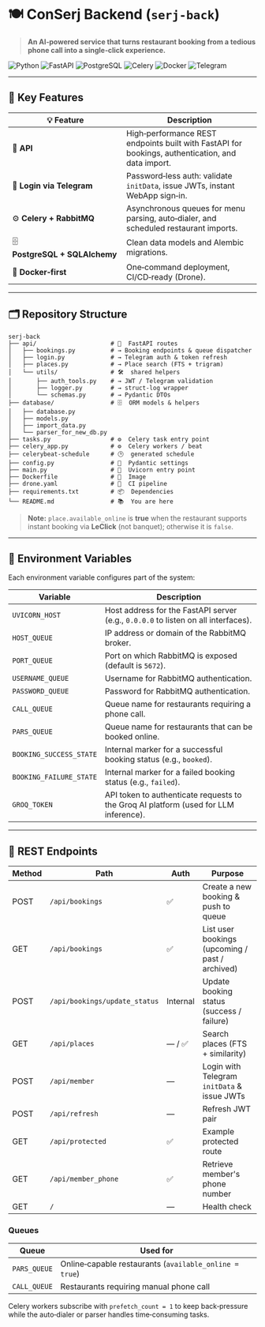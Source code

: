 # 🍽️ ConSerj Backend (`serj-back`)

> **An AI‑powered service that turns restaurant booking from a tedious phone call into a single‑click experience.**

![Python](https://img.shields.io/badge/Python-3.11-blue?logo=python)
![FastAPI](https://img.shields.io/badge/FastAPI-async%20REST-green?logo=fastapi)
![PostgreSQL](https://img.shields.io/badge/PostgreSQL-15-blue?logo=postgresql)
![Celery](https://img.shields.io/badge/Celery-distributed%20tasks-orange?logo=celery)
![Docker](https://img.shields.io/badge/Docker-containerised-black?logo=docker)
![Telegram](https://img.shields.io/badge/Telegram-Bot-blue?logo=telegram)

---

## 🚀 Key Features

| 💡 Feature                      | Description                                                                                       |
| ------------------------------- | ------------------------------------------------------------------------------------------------- |
| 📝 **API**                      | High‑performance REST endpoints built with FastAPI for bookings, authentication, and data import. |
| 🔑 **Login via Telegram**       | Password‑less auth: validate `initData`, issue JWTs, instant WebApp sign‑in.                      |
| ⚙️ **Celery + RabbitMQ**        | Asynchronous queues for menu parsing, auto‑dialer, and scheduled restaurant imports.              |
| 🗄️ **PostgreSQL + SQLAlchemy** | Clean data models and Alembic migrations.                                                         |
| 🐳 **Docker‑first**             | One‑command deployment, CI/CD‑ready (Drone).                                                      |

---

## 🗂️ Repository Structure

```text
serj-back
├── api/                     # 🔌  FastAPI routes
│   ├── bookings.py          # → Booking endpoints & queue dispatcher
│   ├── login.py             # → Telegram auth & token refresh
│   ├── places.py            # → Place search (FTS + trigram)
│   └── utils/               # 🛠️  shared helpers
│       ├── auth_tools.py    # → JWT / Telegram validation
│       ├── logger.py        # → struct‑log wrapper
│       └── schemas.py       # → Pydantic DTOs
├── database/                # 🗄️  ORM models & helpers
│   ├── database.py
│   ├── models.py
│   ├── import_data.py
│   └── parser_for_new_db.py
├── tasks.py                 # ⚙️  Celery task entry point
├── celery_app.py            # ⚙️  Celery workers / beat
├── celerybeat-schedule      # 🕒  generated schedule
├── config.py                # 🔧  Pydantic settings
├── main.py                  # 🚀  Uvicorn entry point
├── Dockerfile               # 🐳  Image
├── drone.yaml               # 🤖  CI pipeline
├── requirements.txt         # 📦  Dependencies
└── README.md                # 📚  You are here
```

> **Note:** `place.available_online` is **true** when the restaurant supports instant booking via **LeClick** (not banquet); otherwise it is `false`.

---

## 🔧 Environment Variables

Each environment variable configures part of the system:

| Variable                | Description                                                                          |
| ----------------------- | ------------------------------------------------------------------------------------ |
| `UVICORN_HOST`          | Host address for the FastAPI server (e.g., `0.0.0.0` to listen on all interfaces).   |
| `HOST_QUEUE`            | IP address or domain of the RabbitMQ broker.                                         |
| `PORT_QUEUE`            | Port on which RabbitMQ is exposed (default is `5672`).                               |
| `USERNAME_QUEUE`        | Username for RabbitMQ authentication.                                                |
| `PASSWORD_QUEUE`        | Password for RabbitMQ authentication.                                                |
| `CALL_QUEUE`            | Queue name for restaurants requiring a phone call.                                   |
| `PARS_QUEUE`            | Queue name for restaurants that can be booked online.                                |
| `BOOKING_SUCCESS_STATE` | Internal marker for a successful booking status (e.g., `booked`).                    |
| `BOOKING_FAILURE_STATE` | Internal marker for a failed booking status (e.g., `failed`).                        |
| `GROQ_TOKEN`            | API token to authenticate requests to the Groq AI platform (used for LLM inference). |


---

## 🔗 REST Endpoints

| Method | Path                          | Auth     | Purpose                                         |
| ------ | ----------------------------- | -------- | ----------------------------------------------- |
| POST   | `/api/bookings`               | ✅        | Create a new booking & push to queue            |
| GET    | `/api/bookings`               | ✅        | List user bookings (upcoming / past / archived) |
| POST   | `/api/bookings/update_status` | Internal | Update booking status (success / failure)       |
| GET    | `/api/places`                 | — / ✅    | Search places (FTS + similarity)                |
| POST   | `/api/member`                 | —        | Login with Telegram `initData` & issue JWTs     |
| POST   | `/api/refresh`                | —        | Refresh JWT pair                                |
| GET    | `/api/protected`              | ✅        | Example protected route                         |
| GET    | `/api/member_phone`           | ✅        | Retrieve member's phone number                  |
| GET    | `/`                           | —        | Health check                                    |

### Queues

| Queue        | Used for                                               |
| ------------ | ------------------------------------------------------ |
| `PARS_QUEUE` | Online‑capable restaurants (`available_online = true`) |
| `CALL_QUEUE` | Restaurants requiring manual phone call                |

Celery workers subscribe with `prefetch_count = 1` to keep back‑pressure while the auto‑dialer or parser handles time‑consuming tasks.


